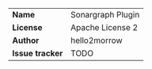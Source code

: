 |                   |                                                                                                                       |
| -------------     | -------------                                                                                                         |
|**Name**           | Sonargraph Plugin                                                                                                 |
|**License**        | Apache License 2                                                                    |
|**Author**         | hello2morrow                                                                                                            |
|**Issue tracker**  | TODO  |

